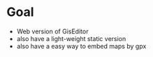 Goal
====

 - Web version of GisEditor
 - also have a light-weight static version
 - also have a easy way to embed maps by gpx
